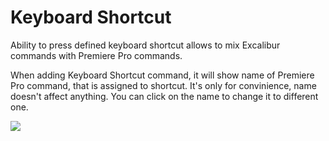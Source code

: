 # Keyboard Shortcut

Ability to press defined keyboard shortcut allows to mix Excalibur commands with Premiere Pro commands.

When adding Keyboard Shortcut command, it will show name of Premiere Pro command, that is assigned to shortcut. It's only for convinience, name doesn't affect anything. You can click on the name to change it to different one.

![](https://github.com/sir-editor/Manuscript/tree/ab1b99f5a6295b663146f73bf0560052f14af93f/.gitbook/assets/ucom_04_cmdname.gif)

